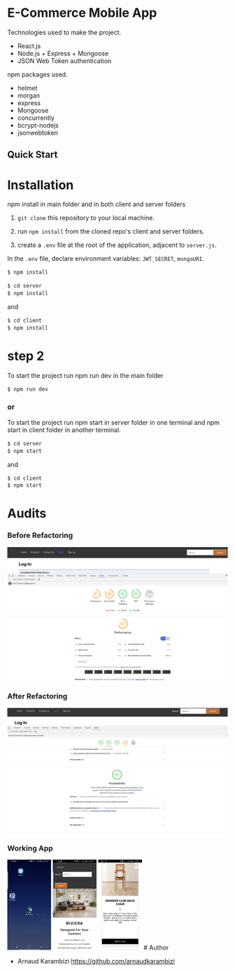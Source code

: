 # E-Commerce Mobile App

Technologies used to make the project.

-   React.js
-   Node.js + Express + Mongoose
-   JSON Web Token authentication

npm packages used.

-   helmet
-   morgan
-   express
-   Mongoose
-   concurrently
-   bcrypt-nodejs
-   jsonwebtoken

## Quick Start

#    Installation 

npm install in main folder and in both client and server folders

1. `git clone` this repository to your local machine.



2. run `npm install` from the cloned repo's client and server folders.

3. create a `.env` file at the root of the application, adjacent to `server.js`.

  In the `.env` file,  declare  environment variables: `JWT_SECRET`, `mongoURI`. 

 
```sh
$ npm install
```

```sh
$ cd server
$ npm install
```

and

```sh
$ cd client
$ npm install
```

# step 2

To start the project run npm run dev in the main folder

```sh
$ npm run dev
```

### or

To start the project run npm start in server folder in one terminal and npm start in client folder in another terminal.

```sh
$ cd server
$ npm start
```

and

```sh
$ cd client
$ npm start
```
# Audits

### Before Refactoring

 

<img src="audits/before-refactoring.png" alt="screenshot" width="700"/>

### After Refactoring

<img src="audits/pwa-audit.png" alt="screenshot" width="700"/>


 ### Working App
 <img src="audits/ Homescreen.jpg" alt="screenshot" width="100x100"/>
<img src="audits/homepage.jpg" alt="screenshot" width="100x100"/>
<img src="audits/products.jpg" alt="screenshot" width="100x100"/>
# Author

-   Arnaud Karambizi https://github.com/arnaudkarambizi


 